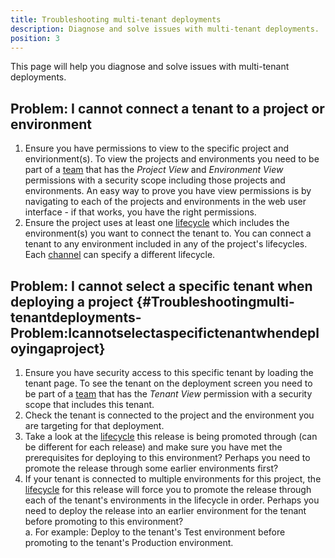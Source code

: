 ```yaml
---
title: Troubleshooting multi-tenant deployments
description: Diagnose and solve issues with multi-tenant deployments.
position: 3
---
```


This page will help you diagnose and solve issues with multi-tenant deployments.

## Problem: I cannot connect a tenant to a project or environment

1. Ensure you have permissions to view to the specific project and envirionment(s). To view the projects and environments you need to be part of a [team](/docs/administration/managing-users-and-teams/index.md) that has the *Project View* and *Environment View* permissions with a security scope including those projects and environments. An easy way to prove you have view permissions is by navigating to each of the projects and environments in the web user interface - if that works, you have the right permissions.
2. Ensure the project uses at least one [lifecycle](/docs/deployment-process/lifecycles/index.md) which includes the environment(s) you want to connect the tenant to. You can connect a tenant to any environment included in any of the project's lifecycles. Each [channel](docs/deployment-process/channels.md) can specify a different lifecycle.

## Problem: I cannot select a specific tenant when deploying a project {#Troubleshootingmulti-tenantdeployments-Problem:Icannotselectaspecifictenantwhendeployingaproject}

1. Ensure you have security access to this specific tenant by loading the tenant page. To see the tenant on the deployment screen you need to be part of a [team](/docs/administration/managing-users-and-teams/index.md) that has the *Tenant View* permission with a security scope that includes this tenant.
2. Check the tenant is connected to the project and the environment you are targeting for that deployment.
3. Take a look at the [lifecycle](/docs/deployment-process/lifecycles/index.md) this release is being promoted through (can be different for each release) and make sure you have met the prerequisites for deploying to this environment? Perhaps you need to promote the release through some earlier environments first?
4. If your tenant is connected to multiple environments for this project, the [lifecycle](/docs/deployment-process/lifecycles/index.md) for this release will force you to promote the release through each of the tenant's environments in the lifecycle in order. Perhaps you need to deploy the release into an earlier environment for the tenant before promoting to this environment?  
    a. For example: Deploy to the tenant's Test environment before promoting to the tenant's Production environment.
